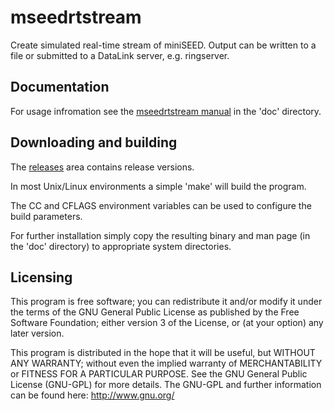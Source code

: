 # mseedrtstream

Create simulated real-time stream of miniSEED.  Output can be
written to a file or submitted to a DataLink server, e.g. ringserver.

## Documentation

For usage infromation see the [mseedrtstream manual](doc/mseedrtstream.md) in the
'doc' directory.

## Downloading and building

The [releases](https://github.com/iris-edu/mseedrtstream/releases) area
contains release versions.

In most Unix/Linux environments a simple 'make' will build the program.

The CC and CFLAGS environment variables can be used to configure
the build parameters.

For further installation simply copy the resulting binary and man page
(in the 'doc' directory) to appropriate system directories.

## Licensing

This program is free software; you can redistribute it and/or modify
it under the terms of the GNU General Public License as published by
the Free Software Foundation; either version 3 of the License, or (at
your option) any later version.

This program is distributed in the hope that it will be useful, but
WITHOUT ANY WARRANTY; without even the implied warranty of
MERCHANTABILITY or FITNESS FOR A PARTICULAR PURPOSE.  See the GNU
General Public License (GNU-GPL) for more details.  The GNU-GPL and
further information can be found here: http://www.gnu.org/
